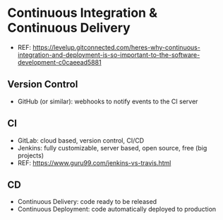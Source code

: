 # Continuous Integration & Continuous Delivery

- REF: https://levelup.gitconnected.com/heres-why-continuous-integration-and-deployment-is-so-important-to-the-software-development-c0caeead5881

## Version Control
- GitHub (or similar): webhooks to notify events to the CI server

## CI
- GitLab: cloud based, version control, CI/CD
- Jenkins: fully customizable, server based, open source, free (big projects)
- REF: https://www.guru99.com/jenkins-vs-travis.html

## CD
- Continuous Delivery: code ready to be released
- Continuous Deployment: code automatically deployed to production
